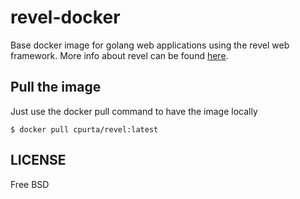 # revel-docker

Base docker image for golang web applications using the revel web framework. More info about
revel can be found [here](http://revel.github.io/).

## Pull the image

Just use the docker pull command to have the image locally

```
$ docker pull cpurta/revel:latest
```

## LICENSE

Free BSD
